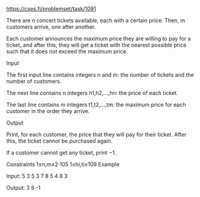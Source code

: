 https://cses.fi/problemset/task/1091

There are n concert tickets available, each with a certain price. Then, m customers arrive, one after another.

Each customer announces the maximum price they are willing to pay for a ticket, and after this, they will get a ticket with the nearest possible price such that it does not exceed the maximum price.

Input

The first input line contains integers n and m: the number of tickets and the number of customers.

The next line contains n integers h1,h2,…,hn: the price of each ticket.

The last line contains m integers t1,t2,…,tm: the maximum price for each customer in the order they arrive.

Output

Print, for each customer, the price that they will pay for their ticket. After this, the ticket cannot be purchased again.

If a customer cannot get any ticket, print −1.

Constraints
1≤n,m≤2⋅105
1≤hi,ti≤109
Example

Input:
5 3
5 3 7 8 5
4 8 3

Output:
3
8
-1

